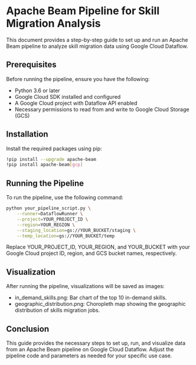 # Apache Beam Pipeline for Skill Migration Analysis

This document provides a step-by-step guide to set up and run an Apache Beam pipeline to analyze skill migration data using Google Cloud Dataflow.

## Prerequisites

Before running the pipeline, ensure you have the following:

- Python 3.6 or later
- Google Cloud SDK installed and configured
- A Google Cloud project with Dataflow API enabled
- Necessary permissions to read from and write to Google Cloud Storage (GCS)

## Installation

Install the required packages using pip:

```bash
!pip install --upgrade apache-beam
!pip install apache-beam[gcp]
```

## Running the Pipeline
To run the pipeline, use the following command:

```bash
python your_pipeline_script.py \
    --runner=DataflowRunner \
    --project=YOUR_PROJECT_ID \
    --region=YOUR_REGION \
    --staging_location=gs://YOUR_BUCKET/staging \
    --temp_location=gs://YOUR_BUCKET/temp
```
Replace YOUR_PROJECT_ID, YOUR_REGION, and YOUR_BUCKET with your Google Cloud project ID, region, and GCS bucket names, respectively.

## Visualization
After running the pipeline, visualizations will be saved as images:

- in_demand_skills.png: Bar chart of the top 10 in-demand skills.
- geographic_distribution.png: Choropleth map showing the geographic distribution of skills migration jobs.

## Conclusion
This guide provides the necessary steps to set up, run, and visualize data from an Apache Beam pipeline on Google Cloud Dataflow. Adjust the pipeline code and parameters as needed for your specific use case.
